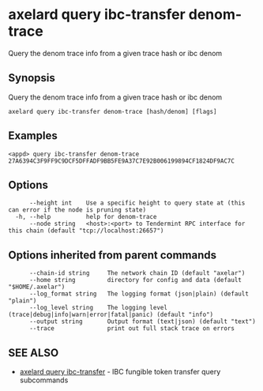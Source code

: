 # axelard query ibc-transfer denom-trace

Query the denom trace info from a given trace hash or ibc denom

## Synopsis

Query the denom trace info from a given trace hash or ibc denom

```
axelard query ibc-transfer denom-trace [hash/denom] [flags]
```

## Examples

```
<appd> query ibc-transfer denom-trace 27A6394C3F9FF9C9DCF5DFFADF9BB5FE9A37C7E92B006199894CF1824DF9AC7C
```

## Options

```
      --height int    Use a specific height to query state at (this can error if the node is pruning state)
  -h, --help          help for denom-trace
      --node string   <host>:<port> to Tendermint RPC interface for this chain (default "tcp://localhost:26657")
```

## Options inherited from parent commands

```
      --chain-id string     The network chain ID (default "axelar")
      --home string         directory for config and data (default "$HOME/.axelar")
      --log_format string   The logging format (json|plain) (default "plain")
      --log_level string    The logging level (trace|debug|info|warn|error|fatal|panic) (default "info")
      --output string       Output format (text|json) (default "text")
      --trace               print out full stack trace on errors
```

## SEE ALSO

- [axelard query ibc-transfer](/cli-docs/v0_27_0/axelard_query_ibc-transfer) - IBC fungible token transfer query subcommands
